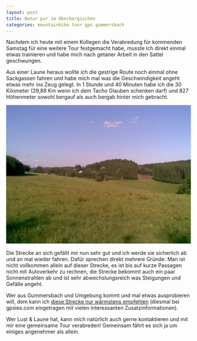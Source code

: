 ```yaml
---
layout: post
title: Natur pur im Oberbergischen
categories: mountainbike tour gps gummersbach
---
```


Nachdem ich heute mit einem Kollegen die Verabredung für kommenden Samstag für eine weitere Tour festgemacht habe, musste ich direkt einmal etwas trainieren und habe mich nach getaner Arbeit in den Sattel geschwungen.

Aus einer Laune heraus wollte ich die gestrige Route noch einmal ohne Sackgassen fahren und habe mich mal was die Geschwindigkeit angeht etwas mehr ins Zeug gelegt. In 1 Stunde und 40 Minuten habe ich die 30 Kilometer (29,89 Km wenn ich dem Tacho Glauben schenken darf) und 827 Höhenmeter sowohl bergauf als auch bergab hinter mich gebracht.

![Auf dem Weg in Richtung Aggertalsperre](/images/2008-06-18/natur.jpg)

Die Strecke an sich gefällt mir nun sehr gut und ich werde sie sicherlich ab und an mal wieder fahren. Dafür sprechen direkt mehrere Gründe: Man ist nicht vollkommen allein auf dieser Strecke, es ist bis auf kurze Passagen nicht mit Autoverkehr zu rechnen, die Strecke bekommt auch ein paar Sonnenstrahlen ab und ist sehr abwechslungsreich was Steigungen und Gefälle angeht.

Wer aus Gummersbach und Umgebung kommt und mal etwas ausprobieren will, dem kann ich [diese Strecke nur wärmstens empfehlen](http://www.gpsies.com/map.do?fileId=ssnlsndlzqhcaqwb) (diesmal bei gpsies.com eingetragen mit vielen interessanten Zusatzinformationen).

Wer Lust & Laune hat, kann mich natürlich auch gerne kontaktieren und mit mir eine gemeinsame Tour verabreden! Gemeinsam fährt es sich ja um einiges angenehmer als allein.
